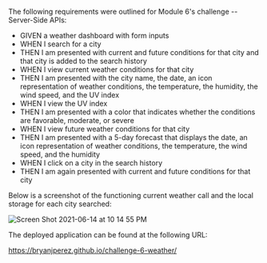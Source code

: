 The following requirements were outlined for Module 6's challenge -- Server-Side APIs:

* GIVEN a weather dashboard with form inputs
* WHEN I search for a city
* THEN I am presented with current and future conditions for that city and that city is added to the search history
* WHEN I view current weather conditions for that city
* THEN I am presented with the city name, the date, an icon representation of weather conditions, the temperature, the humidity, the wind speed, and the UV index
* WHEN I view the UV index
* THEN I am presented with a color that indicates whether the conditions are favorable, moderate, or severe
* WHEN I view future weather conditions for that city
* THEN I am presented with a 5-day forecast that displays the date, an icon representation of weather conditions, the temperature, the wind speed, and the humidity
* WHEN I click on a city in the search history
* THEN I am again presented with current and future conditions for that city

Below is a screenshot of the functioning current weather call and the local storage for each city searched:

![Screen Shot 2021-06-14 at 10 14 55 PM](https://user-images.githubusercontent.com/79334697/121982727-0cc83780-cd5e-11eb-92c7-3e800384aada.png)

The deployed application can be found at the following URL:

https://bryanjperez.github.io/challenge-6-weather/

